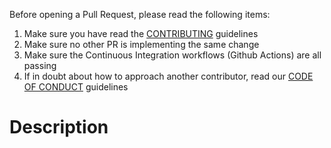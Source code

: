 Before opening a Pull Request, please read the following items:

1. Make sure you have read the [CONTRIBUTING](../CONTRIBUTING.md) guidelines
2. Make sure no other PR is implementing the same change
3. Make sure the Continuous Integration workflows (Github Actions) are all passing
4. If in doubt about how to approach another contributor, read our [CODE OF CONDUCT](../CODE_OF_CONDUCT.md) guidelines

<!-- Remove the above section before opening the pull request -->

# Description

<!-- Add a brief description of the changes related to this Pull Request -->
